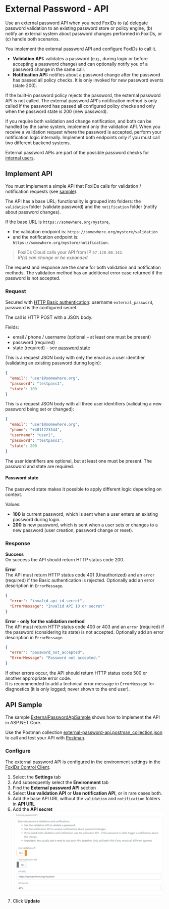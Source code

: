 # External Password - API

Use an external password API when you need FoxIDs to (a) delegate password validation to an existing password store or policy engine, (b) notify an external system about password changes performed in FoxIDs, or (c) handle both scenarios.

You implement the external password API and configure FoxIDs to call it.
- **Validation API:** validates a password (e.g., during login or before accepting a password change) and can optionally notify you of a password change in the same call.
- **Notification API:** notifies about a password change after the password has passed all policy checks. It is only invoked for new password events (state 200).

If the built-in password policy rejects the password, the external password API is not called. The external password API's notification method is only called if the password has passed all configured policy checks and only when the password state is 200 (new password).

If you require both validation and change notification, and both can be handled by the same system, implement only the validation API. 
When you receive a validation request where the password is accepted, perform your notification logic internally. Implement both endpoints only if you must call two different backend systems.

External password APIs are part of the possible password checks for [internal users](users-internal.md).

## Implement API

You must implement a simple API that FoxIDs calls for validation / notification requests (see [sample](#api-sample)).

The API has a base URL; functionality is grouped into folders: the `validation` folder (validate password) and the `notification` folder (notify about password changes).

If the base URL is `https://somewhere.org/mystore`,
 - the validation endpoint is: `https://somewhere.org/mystore/validation`
 - and the notification endpoint is: `https://somewhere.org/mystore/notification`.

> FoxIDs Cloud calls your API from IP `57.128.60.142`.  
> *IP(s) can change or be expanded.*

The request and response are the same for both validation and notification methods. The validation method has an additional error case returned if the password is not accepted.

### Request
Secured with [HTTP Basic authentication](https://datatracker.ietf.org/doc/html/rfc6749#section-2.3.1): username `external_password`, password is the configured secret.

The call is HTTP POST with a JSON body.

Fields:
- email / phone / username (optional – at least one must be present)
- password (required)
- state (required) – see [password state](#password-state)

This is a request JSON body with only the email as a user identifier (validating an existing password during login):
```json
{
  "email": "user1@somewhere.org",
  "password": "testpass1",
  "state": 100
}
```

This is a request JSON body with all three user identifiers (validating a new password being set or changed):
```json
{
  "email": "user1@somewhere.org",
  "phone": "+4011223344",
  "username": "user1",
  "password": "testpass1",
  "state": 200
}
```

The user identifiers are optional, but at least one must be present. The password and state are required.

#### Password state
The password state makes it possible to apply different logic depending on context.

Values:
- **100** is current password, which is sent when a user enters an existing password during login.
- **200** is new password, which is sent when a user sets or changes to a new password (user creation, password change or reset).

### Response
**Success**  
On success the API should return HTTP status code 200.

**Error**  
The API must return HTTP status code 401 (Unauthorized) and an `error` (required) if the Basic authentication is rejected. Optionally add an error description in `ErrorMessage`.
```JSON
{
  "error": "invalid_api_id_secret",
  "ErrorMessage": "Invalid API ID or secret"
}
```

**Error - only for the validation method**  
The API must return HTTP status code 400 or 403 and an `error` (required) if the password (considering its state) is not accepted. Optionally add an error description in `ErrorMessage`.
```JSON
{
  "error": "password_not_accepted",
  "ErrorMessage": "Password not accepted."
}
```

If other errors occur, the API should return HTTP status code 500 or another appropriate error code.  
It is recommended to add a technical error message in `ErrorMessage` for diagnostics (it is only logged; never shown to the end user).

## API Sample
The sample [ExternalPasswordApiSample](https://github.com/ITfoxtec/FoxIDs.Samples/tree/main/src/ExternalPasswordApiSample) shows how to implement the API in ASP.NET Core.

Use the Postman collection [external-password-api.postman_collection.json](https://github.com/ITfoxtec/FoxIDs.Samples/tree/main/src/ExternalPasswordApiSample/external-password-api.postman_collection.json) to call and test your API with [Postman](https://www.postman.com/downloads/).

### Configure

The external password API is configured in the environment settings in the [FoxIDs Control Client](control.md#foxids-control-client).

1. Select the **Settings** tab
2. And subsequently select the **Environment** tab
3. Find the **External password API** section
4. Select **Use validation API** or **Use notification API**, or in rare cases both.
5. Add the base API URL without the `validation` and `notification` folders in **API URL**
6. Add the **API secret**
   ![Configure the external password API](images/configure-external-password-api.png)
7. Click **Update**